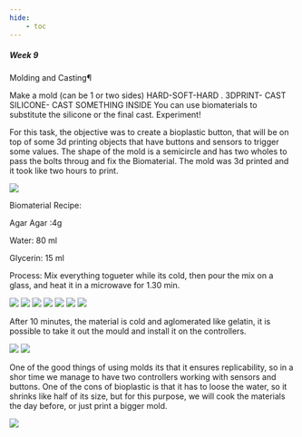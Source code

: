 ```yaml
---
hide:
    - toc
---
```


##### Week 9

Molding and Casting¶

Make a mold (can be 1 or two sides) HARD-SOFT-HARD . 3DPRINT- CAST SILICONE- CAST SOMETHING INSIDE
You can use biomaterials to substitute the silicone or the final cast.
Experiment!


For this task, the objective was to create a bioplastic button, that will be on top of some 3d printing objects that have buttons and sensors to trigger some values. The shape of the mold is a semicircle and has two wholes to pass the bolts throug and fix the Biomaterial. The mold was 3d printed and it took like two hours to print.

![](../images/WT09_01.JPG)

Biomaterial Recipe:

Agar Agar :4g

Water: 80 ml

Glycerin: 15 ml

Process: Mix everything togueter while its cold, then pour the mix on a glass, and heat it in a microwave for 1.30 min.

![](../images/WT09_02.JPG)
![](../images/WT09_03.JPG)
![](../images/WT09_04.JPG)
![](../images/WT09_05.JPG)
![](../images/WT09_06.JPG)
![](../images/WT09_07.JPG)
![](../images/WT09_08.JPG)

After 10 minutes, the material is cold and aglomerated like gelatin, it is possible to take it out the mould and install it on the controllers.

![](../images/WT09_09.JPG)
![](../images/WT09_10.JPG)

One of the good things of using molds its that it ensures replicability, so in a shor time we manage to have two controllers working with sensors and buttons. One of the cons of bioplastic is that it has to loose the water, so it shrinks like half of its size, but for this purpose, we will cook the materials  the day before, or just print a bigger mold.

![](../images/WT09_11.JPG)




